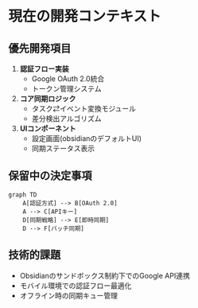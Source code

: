 # 現在の開発コンテキスト

## 優先開発項目
1. **認証フロー実装**
   - Google OAuth 2.0統合
   - トークン管理システム
2. **コア同期ロジック**
   - タスク⇄イベント変換モジュール
   - 差分検出アルゴリズム
3. **UIコンポーネント**
   - 設定画面(obsidianのデフォルトUI)
   - 同期ステータス表示

## 保留中の決定事項
```mermaid
graph TD
    A[認証方式] --> B[OAuth 2.0]
    A --> C[APIキー]
    D[同期戦略] --> E[即時同期]
    D --> F[バッチ同期]
```

## 技術的課題
- Obsidianのサンドボックス制約下でのGoogle API連携
- モバイル環境での認証フロー最適化
- オフライン時の同期キュー管理

